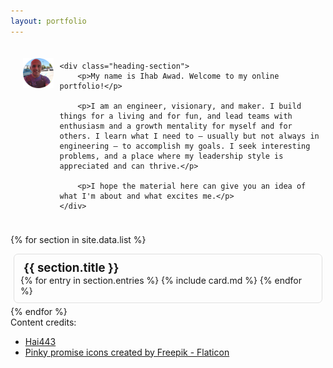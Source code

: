 ```yaml
---
layout: portfolio
---
```


<style type="text/css">
    .section {
        border-width: 1px;
        border-color: #e0e0e0;
        border-style: solid;
        border-radius: 7px;
        padding: 10px;
        margin: 5px;
    }

    .section-container {
        display: flex;
    }

    .heading {
        padding: 10px;
        display: flex;
    }

    .heading-section {
        padding: 10px;
    }

    .section-title {
        font-size: 14pt;
        font-weight: bold;
        padding-left: 5px;
    }
</style>

<div class="heading">
    <div class="heading-section">
        <img src="ihab-awad.png" width="300px">
    </div>

    <div class="heading-section">
        <p>My name is Ihab Awad. Welcome to my online portfolio!</p>

        <p>I am an engineer, visionary, and maker. I build things for a living and for fun, and lead teams with enthusiasm and a growth mentality for myself and for others. I learn what I need to – usually but not always in engineering – to accomplish my goals. I seek interesting problems, and a place where my leadership style is appreciated and can thrive.</p>

        <p>I hope the material here can give you an idea of what I'm about and what excites me.</p>
    </div>
</div>

{% for section in site.data.list %}
  <div class="section">
    <div class="section-title">{{ section.title }}</div>
    <div class="section-container">
      {% for entry in section.entries %}
        {% include card.md %}
      {% endfor %}
    </div>
  </div>
{% endfor %}

<div>
Content credits:
<ul>
<li><a href="https://pixabay.com/users/hai443-39753619/">Hai443</a></li>
<li><a href="https://www.flaticon.com/free-icons/pinky-promise" title="pinky promise icons">Pinky promise icons created by Freepik - Flaticon</a></li>
</ul>
</div>

